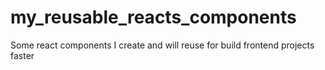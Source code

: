 # my_reusable_reacts_components
Some react components I create and will reuse for build frontend projects faster
